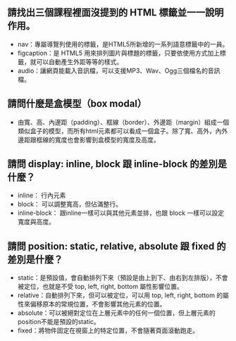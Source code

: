 ## 請找出三個課程裡面沒提到的 HTML 標籤並一一說明作用。
- nav：專屬導覽列使用的標籤，是HTML5所新增的一系列語意標籤中的一員。
- figcaption：是 HTML5 用來排列圖片與標題的標籤，只要依使用方式加上標籤，就可以自動產生外距等等的樣式。
- audio：讓網頁能載入音訊檔，可以支援MP3、Wav、Ogg三個檔名的音訊檔。

## 請問什麼是盒模型（box modal）
- 由寬、高、內邊距（padding）、框線（border）、外邊距（margin）組成一個類似盒子的模型，而所有html元素都可以看成一個盒子。除了寬、高外，內外邊距跟框線的寬度也會影響到盒模型的寬度及高度。

## 請問 display: inline, block 跟 inline-block 的差別是什麼？
- inline： 行內元素
- block： 可以調整寬高，但佔滿整行。
- inline-block： 跟inline一樣可以與其他元素並排，也跟 block 一樣可以設定寬度與高度。

## 請問 position: static, relative, absolute 跟 fixed 的差別是什麼？
- static：是預設值，會自動排列下來（預設是由上到下、由右到左排版），不會被定位，也就是不受 top, left, right, bottom 屬性影響位置。
- relative：自動排列下來，但可以被定位，可以用 top, left, right, bottom 的屬性來偏移原本的常規位置，不會影響其他元素的位置。
- absolute：可以被絕對定位在上層元素中的任何一個位置，但上層元素的position不能是預設的static。
- fixed：將物件固定在視窗上的特定位置，不會隨著頁面滾動跑走。
